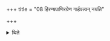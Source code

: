 +++
title = "08 हिरण्यपाणिरग्रेण गार्हपत्यन् नयति"

+++

<details><summary>थिते</summary>

हिरण्यपाणिरग्रेण गार्हपत्यं नयति जघनेन सदः । अन्तराग्नीध्रं च सदश्च ता उदीचीस्तीर्थेनोत्सृजति ८
</details>
